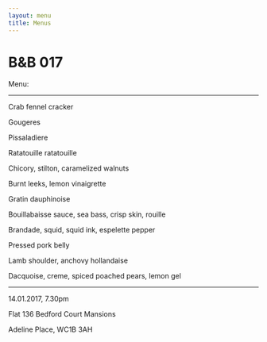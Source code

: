 ```yaml
---
layout: menu
title: Menus
---
```


# B&B 017

Menu:

---


Crab fennel cracker

Gougeres

Pissaladiere

Ratatouille ratatouille

Chicory, stilton, caramelized walnuts

Burnt leeks, lemon vinaigrette

Gratin dauphinoise

Bouillabaisse sauce, sea bass, crisp skin, rouille

Brandade, squid, squid ink, espelette pepper

Pressed pork belly

Lamb shoulder, anchovy hollandaise

Dacquoise, creme, spiced poached pears, lemon gel

---

14.01.2017, 7.30pm

Flat 136 Bedford Court Mansions

Adeline Place, WC1B 3AH
